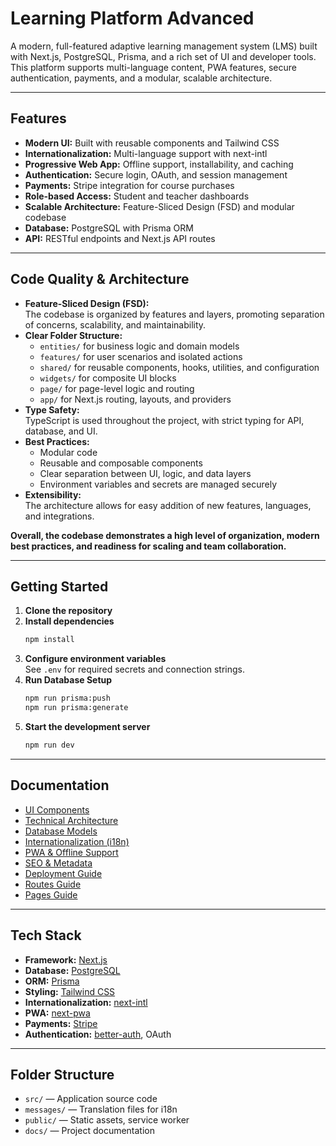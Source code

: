# Learning Platform Advanced

A modern, full-featured adaptive learning management system (LMS) built with Next.js, PostgreSQL, Prisma, and a rich set of UI and developer tools.  
This platform supports multi-language content, PWA features, secure authentication, payments, and a modular, scalable architecture.

---

## Features

- **Modern UI:** Built with reusable components and Tailwind CSS
- **Internationalization:** Multi-language support with next-intl
- **Progressive Web App:** Offline support, installability, and caching
- **Authentication:** Secure login, OAuth, and session management
- **Payments:** Stripe integration for course purchases
- **Role-based Access:** Student and teacher dashboards
- **Scalable Architecture:** Feature-Sliced Design (FSD) and modular codebase
- **Database:** PostgreSQL with Prisma ORM
- **API:** RESTful endpoints and Next.js API routes

---

## Code Quality & Architecture

- **Feature-Sliced Design (FSD):**  
  The codebase is organized by features and layers, promoting separation of concerns, scalability, and maintainability.
- **Clear Folder Structure:**  
  - `entities/` for business logic and domain models  
  - `features/` for user scenarios and isolated actions  
  - `shared/` for reusable components, hooks, utilities, and configuration  
  - `widgets/` for composite UI blocks  
  - `page/` for page-level logic and routing  
  - `app/` for Next.js routing, layouts, and providers
- **Type Safety:**  
  TypeScript is used throughout the project, with strict typing for API, database, and UI.
- **Best Practices:**  
  - Modular code  
  - Reusable and composable components  
  - Clear separation between UI, logic, and data layers  
  - Environment variables and secrets are managed securely
- **Extensibility:**  
  The architecture allows for easy addition of new features, languages, and integrations.

**Overall, the codebase demonstrates a high level of organization, modern best practices, and readiness for scaling and team collaboration.**

---

## Getting Started

1. **Clone the repository**
2. **Install dependencies**
   ```bash
   npm install
   ```
3. **Configure environment variables**  
   See `.env` for required secrets and connection strings.
4. **Run Database Setup**
   ```bash
   npm run prisma:push
   npm run prisma:generate
   ```
5. **Start the development server**
   ```bash
   npm run dev
   ```

---

## Documentation

- [UI Components](./docs/ui.md)
- [Technical Architecture](./docs/architecture.md)
- [Database Models](./docs/db.md)
- [Internationalization (i18n)](./docs/i18n.md)
- [PWA & Offline Support](./docs/pwa.md)
- [SEO & Metadata](./docs/seo.md)
- [Deployment Guide](./docs/deployment.md)
- [Routes Guide](./docs/routes.md)
- [Pages Guide](./docs/pages.md)

---

## Tech Stack

- **Framework:** [Next.js](https://nextjs.org/)
- **Database:** [PostgreSQL](https://www.postgresql.org/)
- **ORM:** [Prisma](https://www.prisma.io/)
- **Styling:** [Tailwind CSS](https://tailwindcss.com/)
- **Internationalization:** [next-intl](https://next-intl-docs.vercel.app/)
- **PWA:** [next-pwa](https://github.com/shadowwalker/next-pwa)
- **Payments:** [Stripe](https://stripe.com/)
- **Authentication:** [better-auth](https://www.npmjs.com/package/better-auth), OAuth

---

## Folder Structure

- `src/` — Application source code
- `messages/` — Translation files for i18n
- `public/` — Static assets, service worker
- `docs/` — Project documentation


